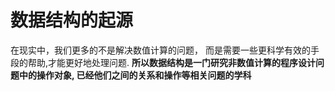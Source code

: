 # 数据结构的起源
  在现实中，我们更多的不是解决数值计算的问题， 而是需要一些更科学有效的手段的帮助,才能更好地处理问题.
  **所以数据结构是一门研究非数值计算的程序设计问题中的操作对象, 已经他们之间的关系和操作等相关问题的学科**
